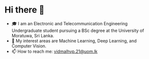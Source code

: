 # Hi there 👋

- 🎓 I am an Electronic and Telecommunication Engineering Undergraduate student pursuing a BSc degree at the University of Moratuwa, Sri Lanka.
- 🤖 My interest areas are Machine Learning, Deep Learning, and Computer Vision.
- 📫 How to reach me: vidmalhvp.21@uom.lk


